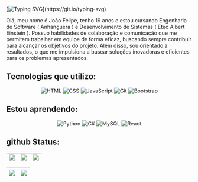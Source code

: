 [![Typing SVG](https://readme-typing-svg.demolab.com?font=Fira+Code&duration=3000&pause=2000&color=00C647&&center=falsewidth=100%&lines=Bem+vindo+ao+meu+github;Meu+nome+é+João+Felipe;Tenho+19+anos.;Sou+desenvolvedor+web!;)](https://git.io/typing-svg)

Olá, meu nome é João Felipe, tenho 19 anos e estou cursando Engenharia de Software ( Anhanguera ) e Desenvolvimento de Sistemas ( Etec Albert Einstein ). Possuo habilidades de colaboração e comunicação que me permitem trabalhar em equipe de forma eficaz, buscando sempre contribuir para alcançar os objetivos do projeto. Além disso, sou orientado a resultados, o que me impulsiona a buscar soluções inovadoras e eficientes para os problemas apresentados.

## Tecnologias que utilizo:

<p align="center">
  <img src="https://skillicons.dev/icons?i=html&theme=dark" alt="HTML">
  <img src="https://skillicons.dev/icons?i=css&theme=dark" alt="CSS">
  <img src="https://skillicons.dev/icons?i=js&theme=dark" alt="JavaScript">
  <img src="https://skillicons.dev/icons?i=git&theme=dark" alt="Git">
  <img src="https://skillicons.dev/icons?i=bootstrap&theme=dark" alt="Bootstrap">
</p>

## Estou aprendendo:

<p align="center">
  <img src="https://skillicons.dev/icons?i=python&theme=dark" alt="Python">
  <img src="https://skillicons.dev/icons?i=cs&theme=dark" alt="C#">
  <img src="https://skillicons.dev/icons?i=mysql&theme=dark" alt="MySQL">
<!--   <img src="https://skillicons.dev/icons?i=arduino&theme=dark" alt="Arduino"> -->
<!--   <img src="https://skillicons.dev/icons?i=cpp&theme=dark" alt="C++"> -->
<!--   <img src="https://skillicons.dev/icons?i=nodejs&theme=dark" alt="Node JS"> -->
  <img src="https://skillicons.dev/icons?i=react&theme=dark" alt="React">
</p>

<!--github com os icones: https://github.com/tandpfun/skill-icons#icons-list -->

## github Status:

| ![](http://github-profile-summary-cards.vercel.app/api/cards/stats?username=flepado&theme=nord_dark) | ![](https://github-readme-stats.vercel.app/api/top-langs/?username=flepado&layout=compact&langs_count=6&theme=nord) | ![](http://github-profile-summary-cards.vercel.app/api/cards/repos-per-language?username=flepado&hide=Html&theme=nord_dark) |
| :-: | :-: | :-: |

| ![](http://github-profile-summary-cards.vercel.app/api/cards/profile-details?username=flepado&theme=nord_dark) | ![](https://github-readme-streak-stats.herokuapp.com/?user=flepado&date_format=M%20j%5B%2C%20Y%5D&background=2D3742&stroke=2D3742&ring=6bbbca&fire=6bbbca&currStreakNum=fff&sideNums=6bbbca&currStreakLabel=6bbbca&sideLabels=fff&dates=fff) |
| :-: | :-: |

<!-- https://github-readme-stats.vercel.app/api/top-langs/?username=J0A0F3L1P3&layout=compact&langs_count=6&theme=nord_dark -->
<!-- http://github-profile-summary-cards.vercel.app/api/cards/most-commit-language?username=J0A0F3L1P3&theme=nord_dark -->
